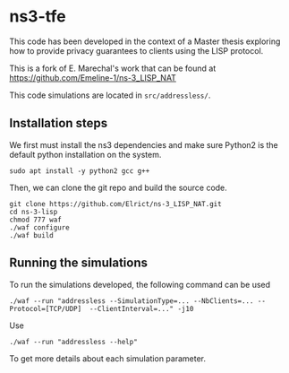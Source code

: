 # ns3-tfe


This code has been developed in the context of a Master thesis exploring how to provide privacy guarantees to clients using the LISP protocol.

This is a fork of E. Marechal's work that can be found at https://github.com/Emeline-1/ns-3_LISP_NAT

This code simulations are located in `src/addressless/`.


## Installation steps

We first must install the ns3 dependencies and make sure Python2 is the default python installation on the system.
 
```
sudo apt install -y python2 gcc g++
```
Then, we can clone the git repo and build the source code.

```
git clone https://github.com/Elrict/ns-3_LISP_NAT.git 
cd ns-3-lisp
chmod 777 waf
./waf configure
./waf build

```

## Running the simulations

To run the simulations developed, the following command can be used
```
./waf --run "addressless --SimulationType=... --NbClients=... --Protocol=[TCP/UDP]  --ClientInterval=..." -j10

```
Use
```
./waf --run "addressless --help"
```
To get more details about each simulation parameter.